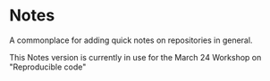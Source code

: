 # Notes
A commonplace for adding quick notes on repositories in general.

This Notes version is currently in use for the March 24 Workshop on "Reproducible code"

